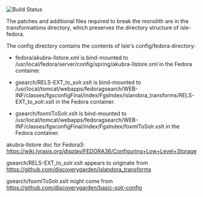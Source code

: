 ![Build Status](https://codebuild.us-east-1.amazonaws.com/badges?uuid=eyJlbmNyeXB0ZWREYXRhIjoiMW9kTU9RZFhvcm9WY0dlRlZ6eEJYbFFWOUlTVWFCeVNySE1OUkl2ZGZKWU1UT2JpTk1DR3F2WmFIOVBuL215NXRUbkFPL3pVNCtpMFpTMG1hWm93Nm53PSIsIml2UGFyYW1ldGVyU3BlYyI6ImdWOXhWVGQ1OGlaS3plNSsiLCJtYXRlcmlhbFNldFNlcmlhbCI6MX0%3D&branch=master)

The patches and additional files required to break the monolith are in the transformations directory, which preserves the directory structure of isle-fedora.

The config directory contains the contents of Isle's config/fedora directory:

- fedora/akubra-llstore.xml is bind-mounted to /usr/local/fedora/server/config/spring/akubra-llstore.xml in the Fedora container.

- gsearch/RELS-EXT_to_solr.xslt is bind-mounted to /usr/local/tomcat/webapps/fedoragsearch/WEB-INF/classes/fgsconfigFinal/index/FgsIndex/islandora_transforms/RELS-EXT_to_solr.xslt in the Fedora container.

- gsearch/foxmlToSolr.xslt is bind-mounted to /usr/local/tomcat/webapps/fedoragsearch/WEB-INF/classes/fgsconfigFinal/index/FgsIndex/foxmlToSolr.xslt in the Fedora container.

akubra-llstore doc for Fedora3: https://wiki.lyrasis.org/display/FEDORA36/Configuring+Low+Level+Storage

gsearch/RELS-EXT_to_solr.xslt appears to originate from https://github.com/discoverygarden/islandora_transforms

gsearch/foxmlToSolr.xslt might come from https://github.com/discoverygarden/basic-solr-config
